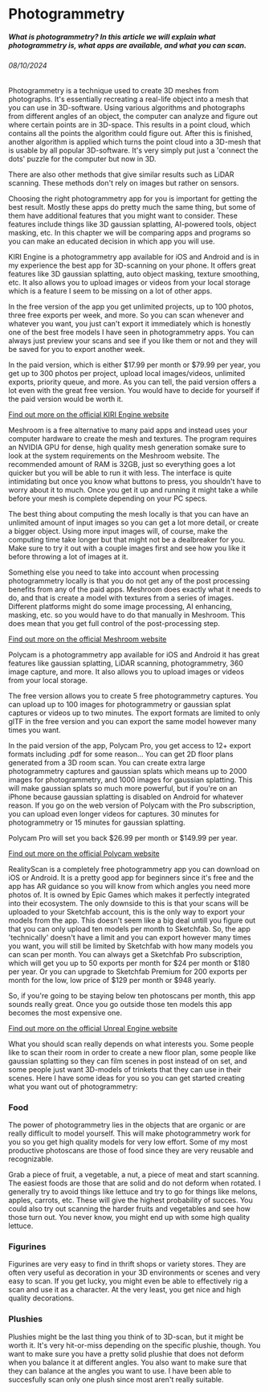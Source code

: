 # Photogrammetry

##### What is photogrammetry? In this article we will explain what photogrammetry is, what apps are available, and what you can scan.

###### 08/10/2024

Photogrammetry is a technique used to create 3D meshes from photographs. It's essentially recreating a real-life object into a mesh that you can use in 3D-software. Using various algorithms and photographs from different angles of an object, the computer can analyze and figure out where certain points are in 3D-space. This results in a point cloud, which contains all the points the algorithm could figure out. After this is finished, another algorithm is applied which turns the point cloud into a 3D-mesh that is usable by all popular 3D-software. It's very simply put just a 'connect the dots' puzzle for the computer but now in 3D.

There are also other methods that give similar results such as LiDAR scanning. These methods don't rely on images but rather on sensors.

Choosing the right photogrammetry app for you is important for getting the best result. Mostly these apps do pretty much the same thing, but some of them have additional features that you might want to consider. These features include things like 3D gaussian splatting, AI-powered tools, object masking, etc. In this chapter we will be comparing apps and programs so you can make an educated decision in which app you will use.

KIRI Engine is a photogrammetry app available for iOS and Android and is in my experience the best app for 3D-scanning on your phone. It offers great features like 3D gaussian splatting, auto object masking, texture smoothing, etc. It also allows you to upload images or videos from your local storage which is a feature I seem to be missing on a lot of other apps.

In the free version of the app you get unlimited projects, up to 100 photos, three free exports per week, and more. So you can scan whenever and whatever you want, you just can't export it immediately which is honestly one of the best free models I have seen in photogrammetry apps. You can always just preview your scans and see if you like them or not and they will be saved for you to export another week.  

In the paid version, which is either $17.99 per month or $79.99 per year, you get up to 300 photos per project, upload local images/videos, unlimited exports, priority queue, and more. As you can tell, the paid version offers a lot even with the great free version. You would have to decide for yourself if the paid version would be worth it.

[Find out more on the official KIRI Engine website](https://www.kiriengine.app/)

Meshroom is a free alternative to many paid apps and instead uses your computer hardware to create the mesh and textures. The program requires an NVIDIA GPU for dense, high quality mesh generation somake sure to look at the system requirements on the Meshroom website. The recommended amount of RAM is 32GB, just so everything goes a lot quicker but you will be able to run it with less. The interface is quite intimidating but once you know what buttons to press, you shouldn't have to worry about it to much. Once you get it up and running it might take a while before your mesh is complete depending on your PC specs.

The best thing about computing the mesh locally is that you can have an unlimited amount of input images so you can get a lot more detail, or create a bigger object. Using more input images will, of course, make the computing time take longer but that might not be a dealbreaker for you. Make sure to try it out with a couple images first and see how you like it before throwing a lot of images at it.

Something else you need to take into account when processing photogrammetry locally is that you do not get any of the post processing benefits from any of the paid apps. Meshroom does exactly what it needs to do, and that is create a model with textures from a series of images. Different platforms might do some image processing, AI enhancing, masking, etc. so you would have to do that manually in Meshroom. This does mean that you get full control of the post-processing step.


[Find out more on the official Meshroom website](https://alicevision.org/#meshroom)

Polycam is a photogrammetry app available for iOS and Android it has great features like gaussian splatting, LiDAR scanning, photogrammetry, 360 image capture, and more. It also allows you to upload images or videos from your local storage.

The free version allows you to create 5 free photogrammetry captures. You can upload up to 100 images for photogrammetry or gaussian splat captures or videos up to two minutes. The export formats are limited to only glTF in the free version and you can export the same model however many times you want.

In the paid version of the app, Polycam Pro, you get access to 12+ export formats including .pdf for some reason... You can get 2D floor plans generated from a 3D room scan. You can create extra large photogrammetry captures and gaussian splats which means up to 2000 images for photogrammetry, and 1000 images for gaussian splatting. This will make gaussian splats so much more powerful, but if you're on an iPhone because gaussian splatting is disabled on Android for whatever reason. If you go on the web version of Polycam with the Pro subscription, you can upload even longer videos for captures. 30 minutes for photogrammetry or 15 minutes for gaussian splatting.

Polycam Pro will set you back $26.99 per month or $149.99 per year.

[Find out more on the official Polycam website](https://poly.cam/)

RealityScan is a completely free photogrammetry app you can download on iOS or Android.
It is a pretty good app for beginners since it's free and the app has AR guidance so you will know from which angles you need more photos of. It is owned by Epic Games which makes it perfectly integrated into their ecosystem.
The only downside to this is that your scans will be uploaded to your Sketchfab account,
this is the only way to export your models from the app.
This doesn't seem like a big deal untill you figure out that you can only upload ten models per month to Sketchfab.
So, the app 'technically' doesn't have a limit and you can export however many times you want,
you will still be limited by Sketchfab with how many models you can scan per month.
You can always get a Sketchfab Pro subscription, which will get you up to 50 exports per month for $24 per month or $180 per year.
Or you can upgrade to Sketchfab Premium for 200 exports per month for the low, low price of $129 per month or $948 yearly.

So, if you're going to be staying below ten photoscans per month, this app sounds really great.
Once you go outside those ten models this app becomes the most expensive one.

[Find out more on the official Unreal Engine website](https://www.unrealengine.com/en-US/realityscan)

What you should scan really depends on what interests you. Some people like to scan their room in order to create a new floor plan, some people like gaussian splatting so they can film scenes in post instead of on set, and some people just want 3D-models of trinkets that they can use in their scenes. Here I have some ideas for you so you can get started creating what you want out of photogrammetry:

### Food

The power of photogrammetry lies in the objects that are organic or are really difficult to model yourself.
This will make photogrammetry work for you so you get high quality models for very low effort.
Some of my most productive photoscans are those of food since they are very reusable and recognizable.

Grab a piece of fruit, a vegetable, a nut, a piece of meat and start scanning.
The easiest foods are those that are solid and do not deform when rotated.
I generally try to avoid things like lettuce and try to go for things like melons, apples, carrots, etc.
These will give the highest probability of succes.
You could also try out scanning the harder fruits and vegetables and see how those turn out.
You never know, you might end up with some high quality lettuce.

### Figurines

Figurines are very easy to find in thrift shops or variety stores.
They are often very useful as decoration in your 3D environments or scenes and very easy to scan.
If you get lucky, you might even be able to effectively rig a scan and use it as a character.
At the very least, you get nice and high quality decorations.

### Plushies

Plushies might be the last thing you think of to 3D-scan, but it might be worth it.
It's very hit-or-miss depending on the specific plushie, though.
You want to make sure you have a pretty solid plushie that does not deform when you balance it at different angles.
You also want to make sure that they can balance at the angles you want to use.
I have been able to succesfully scan only one plush since most aren't really suitable.
